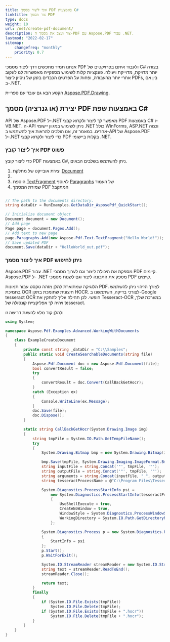 ```yaml
---
title: איך ליצור מסמך PDF באמצעות C#
linktitle: צור מסמך PDF
type: docs
weight: 10
url: /net/create-pdf-document/
description: צור ועצב את מסמך ה-PDF עם Aspose.PDF עבור .NET.
lastmod: "2022-02-17"
sitemap:
    changefreq: "monthly"
    priority: 0.7
---
```

<script type="application/ld+json">
{
    "@context": "https://schema.org",
    "@type": "TechArticle",
    "headline": "איך ליצור PDF באמצעות C#",
    "alternativeHeadline": "צור מסמך PDF מאפס",
    "author": {
        "@type": "Person",
        "name":"Anastasiia Holub",
        "givenName": "Anastasiia",
        "familyName": "Holub",
        "url":"https://www.linkedin.com/in/anastasiia-holub-750430225/"
    },
    "genre": "יצירת מסמכי PDF",
    "keywords": "pdf, dotnet, צור מסמך PDF",
    "wordcount": "302",
    "proficiencyLevel":"מתחיל",
    "publisher": {
        "@type": "Organization",
        "name": "צוות Aspose.PDF Doc",
        "url": "https://products.aspose.com/pdf",
        "logo": "https://www.aspose.cloud/templates/aspose/img/products/pdf/aspose_pdf-for-net.svg",
        "alternateName": "Aspose",
        "sameAs": [
            "https://facebook.com/aspose.pdf/",
            "https://twitter.com/asposepdf",
            "https://www.youtube.com/channel/UCmV9sEg_QWYPi6BJJs7ELOg/featured",
            "https://www.linkedin.com/company/aspose",
            "https://stackoverflow.com/questions/tagged/aspose",
            "https://aspose.quora.com/",
            "https://aspose.github.io/"
        ],
        "contactPoint": [
            {
                "@type": "ContactPoint",
                "telephone": "+1 903 306 1676",
                "contactType": "מכירות",
                "areaServed": "US",
                "availableLanguage": "en"
            },
            {
                "@type": "ContactPoint",
                "telephone": "+44 141 628 8900",
                "contactType": "מכירות",
                "areaServed": "GB",
                "availableLanguage": "en"
            },
            {
                "@type": "ContactPoint",
                "telephone": "+61 2 8006 6987",
                "contactType": "מכירות",
                "areaServed": "AU",
                "availableLanguage": "en"
            }
        ]
    },
    "url": "/net/create-pdf-document/",
    "mainEntityOfPage": {
        "@type": "WebPage",
        "@id": "/net/create-pdf-document/"
    },
    "dateModified": "2022-02-04",
    "description": "צור ועצב את מסמך ה-PDF עם Aspose.PDF עבור .NET."
}
</script>
אנחנו תמיד מחפשים דרך ליצור מסמכי PDF ולעבוד איתם בפרויקטים של C# בצורה יותר מדויקת, מדוייקת ויעילה. פונקציות קלות לשימוש מספקייה מאפשרות לנו לעקוב אחרי יותר מהעבודה, ופחות על הפרטים הכבדים בזמן של ניסיון ליצור PDFs, בין אם ב-.NET.

הקטע הבא גם עובד עם ספריית [Aspose.PDF.Drawing](/pdf/net/drawing/).

## יצירת (או גנרציה) מסמך PDF באמצעות שפת C#

API של Aspose.PDF ל-.NET מאפשר לך ליצור ולקרוא קבצי PDF באמצעות C# ו-VB.NET. ה-API ניתן לשימוש במגוון יישומי .NET כולל WinForms, ASP.NET וכמה אחרים. במאמר זה, אנו הולכים להראות איך להשתמש ב-API של Aspose.PDF ל-.NET כדי ליצור ולקרוא קבצי PDF בקלות ביישומי .NET.

### איך ליצור קובץ PDF פשוט

כדי ליצור קובץ PDF באמצעות C#, ניתן להשתמש בשלבים הבאים.

1. יצירת אובייקט של מחלקת [Document](https://reference.aspose.com/pdf/net/aspose.pdf/document)
1.
1. הוספת [TextFragment](https://reference.aspose.com/pdf/net/aspose.pdf.text/textfragment) לאוסף [Paragraphs](https://reference.aspose.com/pdf/net/aspose.pdf/page/properties/paragraphs) של העמוד
1. שמירת המסמך PDF המתקבל

```csharp

// The path to the documents directory.
string dataDir = RunExamples.GetDataDir_AsposePdf_QuickStart();

// Initialize document object
Document document = new Document();
// Add page
Page page = document.Pages.Add();
// Add text to new page
page.Paragraphs.Add(new Aspose.Pdf.Text.TextFragment("Hello World!"));
// Save updated PDF
document.Save(dataDir + "HelloWorld_out.pdf");
```

### איך ליצור מסמך PDF ניתן לחיפוש

Aspose.PDF עבור .NET מספקת את היכולת ליצור וגם לערוך מסמכי PDF קיימים.
Aspose.PDF ל- .NET מספק את התכונה ליצור וגם לשנות מסמכי PDF קיימים.

הלוגיקה שמתוארת להלן מזהה טקסט עבור תמונות PDF. לצורך הזיהוי ניתן להשתמש בתמיכת OCR חיצונית שתומכת בתקן HOCR. לצורכי בדיקה, השתמשנו ב-Google tesseract OCR חופשי. לכן תחילה עליך להתקין את Tesseract-OCR במערכת שלך, ויהיה לך אפליקציית קונסולה של tesseract.

להלן קוד מלא להשגת דרישה זו:

```csharp
using System;

namespace Aspose.Pdf.Examples.Advanced.WorkingWithDocuments
{
    class ExampleCreateDocument
    {
        private const string _dataDir = "C:\\Samples";
        public static void CreateSearchableDocuments(string file)
        {
            Aspose.Pdf.Document doc = new Aspose.Pdf.Document(file);
            bool convertResult = false;
            try
            {
                convertResult = doc.Convert(CallBackGetHocr);
            }
            catch (Exception ex)
            {
                Console.WriteLine(ex.Message);
            }
            doc.Save(file);
            doc.Dispose();
        }

        static string CallBackGetHocr(System.Drawing.Image img)
        {
            string tmpFile = System.IO.Path.GetTempFileName();
            try
            {
                System.Drawing.Bitmap bmp = new System.Drawing.Bitmap(img);

                bmp.Save(tmpFile, System.Drawing.Imaging.ImageFormat.Bmp);
                string inputFile = string.Concat('"', tmpFile, '"');
                string outputFile = string.Concat('"', tmpFile, '"');
                string arguments = string.Concat(inputFile, " ", outputFile, " -l eng hocr");
                string tesseractProcessName = @"C:\Program Files\Tesseract-OCR\Tesseract.exe";

                System.Diagnostics.ProcessStartInfo psi =
                    new System.Diagnostics.ProcessStartInfo(tesseractProcessName, arguments)
                    {
                        UseShellExecute = true,
                        CreateNoWindow = true,
                        WindowStyle = System.Diagnostics.ProcessWindowStyle.Hidden,
                        WorkingDirectory = System.IO.Path.GetDirectoryName(tesseractProcessName)
                    };

                System.Diagnostics.Process p = new System.Diagnostics.Process
                {
                    StartInfo = psi
                };
                p.Start();
                p.WaitForExit();

                System.IO.StreamReader streamReader = new System.IO.StreamReader(tmpFile + ".hocr");
                string text = streamReader.ReadToEnd();
                streamReader.Close();

                return text;
            }
            finally
            {
                if (System.IO.File.Exists(tmpFile))
                    System.IO.File.Delete(tmpFile);
                if (System.IO.File.Exists(tmpFile + ".hocr"))
                    System.IO.File.Delete(tmpFile + ".hocr");
            }
        }
    }
}
```

<script type="application/ld+json">
{
    "@context": "http://schema.org",
    "@type": "SoftwareApplication",
    "name": "ספריית Aspose.PDF עבור .NET",
    "image": "https://www.aspose.cloud/templates/aspose/img/products/pdf/aspose_pdf-for-net.svg",
    "url": "https://www.aspose.com/",
    "publisher": {
        "@type": "Organization",
        "name": "Aspose.PDF",
        "url": "https://products.aspose.com/pdf",
        "logo": "https://www.aspose.cloud/templates/aspose/img/products/pdf/aspose_pdf-for-net.svg",
        "alternateName": "Aspose",
        "sameAs": [
            "https://facebook.com/aspose.pdf/",
            "https://twitter.com/asposepdf",
            "https://www.youtube.com/channel/UCmV9sEg_QWYPi6BJJs7ELOg/featured",
            "https://www.linkedin.com/company/aspose",
            "https://stackoverflow.com/questions/tagged/aspose",
            "https://aspose.quora.com/",
            "https://aspose.github.io/"
        ],
        "contactPoint": [
            {
                "@type": "ContactPoint",
                "telephone": "+1 903 306 1676",
                "contactType": "מכירות",
                "areaServed": "US",
                "availableLanguage": "en"
            },
            {
                "@type": "ContactPoint",
                "telephone": "+44 141 628 8900",
                "contactType": "מכירות",
                "areaServed": "GB",
                "availableLanguage": "en"
            },
            {
                "@type": "ContactPoint",
                "telephone": "+61 2 8006 6987",
                "contactType": "מכירות",
                "areaServed": "AU",
                "availableLanguage": "en"
            }
        ]
    },
    "offers": {
        "@type": "Offer",
        "price": "1199",
        "priceCurrency": "USD"
    },
    "applicationCategory": "ספריית עיבוד PDF עבור .NET",
    "downloadUrl": "https://www.nuget.org/packages/Aspose.PDF/",
    "operatingSystem": "Windows, MacOS, Linux",
    "screenshot": "https://docs.aspose.com/pdf/net/create-pdf-document/screenshot.png",
    "softwareVersion": "2022.1",
    "aggregateRating": {
        "@type": "AggregateRating",
        "ratingValue": "5",
        "ratingCount": "16"
    }
}
</script>
```

